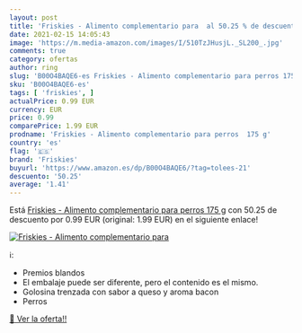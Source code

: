 ```yaml
---
layout: post
title: 'Friskies - Alimento complementario para  al 50.25 % de descuento'
date: 2021-02-15 14:05:43
image: 'https://m.media-amazon.com/images/I/510TzJHusjL._SL200_.jpg'
comments: true
category: ofertas
author: ring
slug: 'B00O4BAQE6-es Friskies - Alimento complementario para perros 175 g'
sku: 'B00O4BAQE6-es'
tags: [ 'friskies', ]
actualPrice: 0.99 EUR
currency: EUR
price: 0.99
comparePrice: 1.99 EUR
prodname: 'Friskies - Alimento complementario para perros  175 g'
country: 'es'
flag: '🇪🇸'
brand: 'Friskies'
buyurl: 'https://www.amazon.es/dp/B00O4BAQE6/?tag=tolees-21'
descuento: '50.25'
average: '1.41'
---
```


Está [Friskies - Alimento complementario para perros  175 g](https://www.amazon.es/dp/B00O4BAQE6/?tag=tolees-21) con 50.25 de descuento por 0.99 EUR (original: 1.99 EUR) en el siguiente enlace!

[![Friskies - Alimento complementario para ](https://m.media-amazon.com/images/I/510TzJHusjL._SL200_.jpg)](https://www.amazon.es/dp/B00O4BAQE6/?tag=tolees-21)

ℹ️:

- Premios blandos
- El embalaje puede ser diferente, pero el contenido es el mismo.
- Golosina trenzada con sabor a queso y aroma bacon
- Perros

[🛒 Ver la oferta!!](https://www.amazon.es/dp/B00O4BAQE6/?tag=tolees-21)
